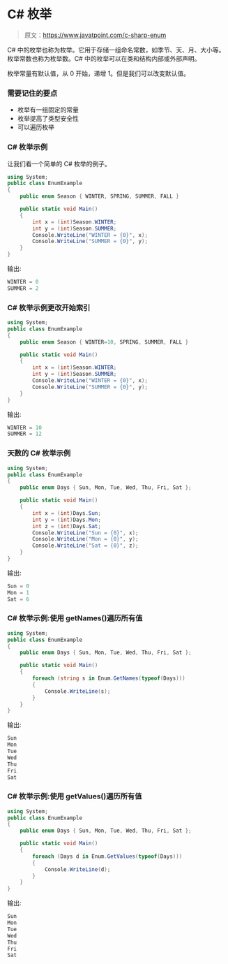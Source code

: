 # C# 枚举

> 原文：<https://www.javatpoint.com/c-sharp-enum>

C# 中的枚举也称为枚举。它用于存储一组命名常数，如季节、天、月、大小等。枚举常数也称为枚举数。C# 中的枚举可以在类和结构内部或外部声明。

枚举常量有默认值，从 0 开始，递增 1。但是我们可以改变默认值。

### 需要记住的要点

*   枚举有一组固定的常量
*   枚举提高了类型安全性
*   可以遍历枚举

### C# 枚举示例

让我们看一个简单的 C# 枚举的例子。

```cs
using System;
public class EnumExample
{
    public enum Season { WINTER, SPRING, SUMMER, FALL }  

    public static void Main()
    {
        int x = (int)Season.WINTER;
        int y = (int)Season.SUMMER;
        Console.WriteLine("WINTER = {0}", x);
        Console.WriteLine("SUMMER = {0}", y);
    }
}

```

输出:

```cs
WINTER = 0
SUMMER = 2

```

### C# 枚举示例更改开始索引

```cs
using System;
public class EnumExample
{
    public enum Season { WINTER=10, SPRING, SUMMER, FALL }  

    public static void Main()
    {
        int x = (int)Season.WINTER;
        int y = (int)Season.SUMMER;
        Console.WriteLine("WINTER = {0}", x);
        Console.WriteLine("SUMMER = {0}", y);
    }
}

```

输出:

```cs
WINTER = 10
SUMMER = 12

```

### 天数的 C# 枚举示例

```cs
using System;
public class EnumExample
{
    public enum Days { Sun, Mon, Tue, Wed, Thu, Fri, Sat };

    public static void Main()
    {
        int x = (int)Days.Sun;
        int y = (int)Days.Mon;
        int z = (int)Days.Sat;
        Console.WriteLine("Sun = {0}", x);
        Console.WriteLine("Mon = {0}", y);
        Console.WriteLine("Sat = {0}", z);
    }
}

```

输出:

```cs
Sun = 0
Mon = 1
Sat = 6

```

### C# 枚举示例:使用 getNames()遍历所有值

```cs
using System;
public class EnumExample
{
    public enum Days { Sun, Mon, Tue, Wed, Thu, Fri, Sat };

    public static void Main()
    {
        foreach (string s in Enum.GetNames(typeof(Days)))
        {
            Console.WriteLine(s);
        }
    }
}

```

输出:

```cs
Sun
Mon
Tue
Wed
Thu
Fri
Sat

```

### C# 枚举示例:使用 getValues()遍历所有值

```cs
using System;
public class EnumExample
{
    public enum Days { Sun, Mon, Tue, Wed, Thu, Fri, Sat };

    public static void Main()
    {
        foreach (Days d in Enum.GetValues(typeof(Days)))
        {
            Console.WriteLine(d);
        }
    }
}

```

输出:

```cs
Sun
Mon
Tue
Wed
Thu
Fri
Sat

```
